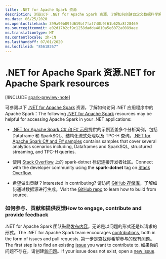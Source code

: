 ```yaml
---
title: .NET for Apache Spark 资源
description: 浏览以下 .NET for Apache Spark 资源，了解如何创建自定义数据科学解决方案以及如何将其集成到 .NET 应用程序中。
ms.date: 06/25/2020
ms.openlocfilehash: 399a90b89fd619bf7faf740b9f61b625a8f28469
ms.sourcegitcommit: e02d17b2cf9c1258dadda4810a5e6072a0089aee
ms.translationtype: HT
ms.contentlocale: zh-CN
ms.lasthandoff: 07/01/2020
ms.locfileid: "85618267"
---
```

# <a name="net-for-apache-spark-resources"></a><span data-ttu-id="645bd-103">.NET for Apache Spark 资源</span><span class="sxs-lookup"><span data-stu-id="645bd-103">.NET for Apache Spark resources</span></span>

[!INCLUDE [spark-preview-note](../../../includes/spark-preview-note.md)]

<span data-ttu-id="645bd-104">可参阅以下 [.NET for Apache Spark](../index.yml) 资源，了解如何访问 .NET 应用程序中的 Apache Spark：</span><span class="sxs-lookup"><span data-stu-id="645bd-104">The following [.NET for Apache Spark](../index.yml) resources may be helpful for accessing Apache Spark in your .NET applications:</span></span>

* <span data-ttu-id="645bd-105">[.NET for Apache Spark C# 和 F# 示例](https://github.com/dotnet/spark#samples)提供的示例涵盖多个分析案例，包括 Dataframe 和 SparkSQL、结构化流式处理以及 TPC-H 查询。</span><span class="sxs-lookup"><span data-stu-id="645bd-105">[.NET for Apache Spark C# and F# samples](https://github.com/dotnet/spark#samples) contains samples that cover several analytics scenarios including, Dataframes and SparkSQL, structured streaming, and TPC-H queries.</span></span>

* <span data-ttu-id="645bd-106">使用 [Stack Overflow](https://stackoverflow.com/questions/tagged/spark-dotnet) 上的 spark-dotnet 标记连接开发者社区。</span><span class="sxs-lookup"><span data-stu-id="645bd-106">Connect with the developer community using the **spark-dotnet** tag on [Stack Overflow](https://stackoverflow.com/questions/tagged/spark-dotnet).</span></span>

* <span data-ttu-id="645bd-107">希望做出贡献？</span><span class="sxs-lookup"><span data-stu-id="645bd-107">Interested in contributing?</span></span> <span data-ttu-id="645bd-108">请访问 [GitHub 存储库](https://github.com/dotnet/spark)，了解如何通过数据源进行生成。</span><span class="sxs-lookup"><span data-stu-id="645bd-108">Visit the [GitHub repo](https://github.com/dotnet/spark) to learn how to build from source.</span></span>

### <a name="how-to-engage-contribute-and-provide-feedback"></a><span data-ttu-id="645bd-109">如何参与、贡献和提供反馈</span><span class="sxs-lookup"><span data-stu-id="645bd-109">How to engage, contribute and provide feedback</span></span>

<span data-ttu-id="645bd-110">.NET for Apache Spark 团队鼓励[发布内容](https://github.com/dotnet/spark/blob/master/docs/contributing.md)，无论是以问题的形式还是以请求的形式。</span><span class="sxs-lookup"><span data-stu-id="645bd-110">The .NET for Apache Spark team encourages [contributions](https://github.com/dotnet/spark/blob/master/docs/contributing.md), both in the form of issues and pull requests.</span></span> <span data-ttu-id="645bd-111">第一步是查找你希望参与的现有[问题](https://github.com/dotnet/spark/issues)。</span><span class="sxs-lookup"><span data-stu-id="645bd-111">The first step is to find an existing [issue](https://github.com/dotnet/spark/issues) you want to contribute to.</span></span> <span data-ttu-id="645bd-112">如果你的问题不存在，请创建[新问题](https://github.com/dotnet/spark/issues?utf8=%E2%9C%93&q=is%3Aissue+is%3Aopen+)。</span><span class="sxs-lookup"><span data-stu-id="645bd-112">If your issue does not exist, open a [new issue](https://github.com/dotnet/spark/issues?utf8=%E2%9C%93&q=is%3Aissue+is%3Aopen+).</span></span>
